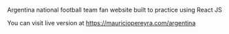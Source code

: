 Argentina national football team fan website built to practice using React JS

You can visit live version at https://mauriciopereyra.com/argentina